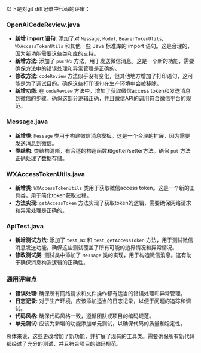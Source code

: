 以下是对git diff记录中代码的评审：

### OpenAiCodeReview.java
- **新增 import 语句**: 添加了对 `Message`, `Model`, `BearerTokenUtils`, `WXAccessTokenUtils` 和其他一些 Java 标准库的 import 语句。这是合理的，因为新功能需要这些类和库的支持。
- **新增方法**: 添加了 `pushWx` 方法，用于发送微信消息。这是一个新的功能，需要确保方法中的错误处理和异常管理是正确的。
- **修改方法**: `codeReview` 方法似乎没有变化，但其他地方增加了打印语句，这可能是为了调试目的。确保这些打印语句在生产环境中会被移除。
- **新增功能**: 在 `codeReview` 方法中，增加了获取微信access token和发送消息到微信的步骤。确保这部分逻辑正确，并且微信API的调用符合微信平台的规范。

### Message.java
- **新增类**: `Message` 类用于构建微信消息模板。这是一个合理的扩展，因为需要发送消息到微信。
- **类结构**: 类结构清晰，有合适的构造函数和getter/setter方法。确保 `put` 方法正确处理了数据存储。

### WXAccessTokenUtils.java
- **新增类**: `WXAccessTokenUtils` 类用于获取微信access token。这是一个新的工具类，用于简化token获取过程。
- **方法实现**: `getAccessToken` 方法实现了获取token的逻辑，需要确保网络请求和异常处理是正确的。

### ApiTest.java
- **新增测试方法**: 添加了 `test_Wx` 和 `test_getAccessToken` 方法，用于测试微信消息发送功能。确保这些测试覆盖了所有可能的边界情况和异常情况。
- **修改测试类**: 测试类中添加了 `Message` 类的实现，用于构造微信消息。这有助于确保消息构造逻辑的正确性。

### 通用评审点
- **错误处理**: 确保所有网络请求和文件操作都有适当的错误处理和异常管理。
- **日志记录**: 对于生产环境，应该添加适当的日志记录，以便于问题的追踪和调试。
- **代码风格**: 确保代码风格一致，遵循团队或项目的编码规范。
- **单元测试**: 应该为新增的功能添加单元测试，以确保代码的质量和稳定性。

总体来说，这些更改增加了新功能，并扩展了现有的工具类。需要确保所有新代码都经过了充分的测试，并且符合项目的编码规范。